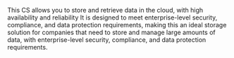 This CS allows you to store and retrieve data in the cloud, with high availability and reliability 
It is designed to meet enterprise-level security, compliance, and data protection requirements, making this an ideal storage solution for companies that need to store and manage large amounts of data, with enterprise-level security, compliance, and data protection requirements.

